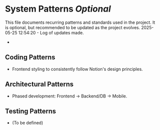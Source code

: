 # System Patterns *Optional*

This file documents recurring patterns and standards used in the project.
It is optional, but recommended to be updated as the project evolves.
2025-05-25 12:54:20 - Log of updates made.

*

## Coding Patterns

*   Frontend styling to consistently follow Notion's design principles.

## Architectural Patterns

*   Phased development: Frontend -> Backend/DB -> Mobile.

## Testing Patterns

*   (To be defined)